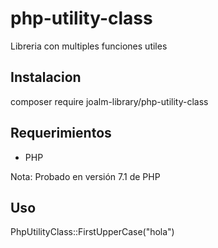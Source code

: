 # php-utility-class
Libreria con multiples funciones utiles

## Instalacion
composer require joalm-library/php-utility-class

## Requerimientos
<ul>
<li>PHP</li>
</ul>

Nota: Probado en versión 7.1 de PHP

## Uso
<p>PhpUtilityClass::FirstUpperCase("hola")</p>
